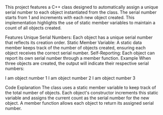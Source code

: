 This project features a C++ class designed to automatically assign a unique serial number to each object instantiated from the class. The serial number starts from 1 and increments with each new object created. This implementation highlights the use of static member variables to maintain a count of all objects created.

Features
Unique Serial Numbers: Each object has a unique serial number that reflects its creation order.
Static Member Variable: A static data member keeps track of the number of objects created, ensuring each object receives the correct serial number.
Self-Reporting: Each object can report its own serial number through a member function.
Example
When three objects are created, the output will indicate their respective serial numbers:

I am object number 1
I am object number 2
I am object number 3

Code Explanation
The class uses a static member variable to keep track of the total number of objects.
Each object's constructor increments this static variable and assigns the current count as the serial number for the new object.
A member function allows each object to return its assigned serial number.
